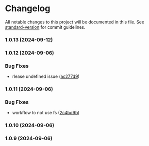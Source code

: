 # Changelog

All notable changes to this project will be documented in this file. See [standard-version](https://github.com/conventional-changelog/standard-version) for commit guidelines.

### 1.0.13 (2024-09-12)

### 1.0.12 (2024-09-06)


### Bug Fixes

* rlease undefined issue ([ac277d9](https://github.com/AishwaryVishwakarma/React-Skeleton/commit/ac277d94229e707bcc848d9fdc02983c6da3bac6))

### 1.0.11 (2024-09-06)


### Bug Fixes

* workflow to not use fs ([2c4bd9b](https://github.com/AishwaryVishwakarma/React-Skeleton/commit/2c4bd9b6a97b18ff8b23c9edbabe573302b8d5e3))

### 1.0.10 (2024-09-06)

### 1.0.9 (2024-09-06)
